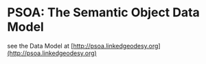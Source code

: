 # PSOA: The Semantic Object Data Model

see the Data Model at [http://psoa.linkedgeodesy.org](http://psoa.linkedgeodesy.org)
